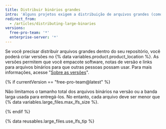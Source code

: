 ```yaml
---
title: Distribuir binários grandes
intro: 'Alguns projetos exigem a distribuição de arquivos grandes (como binários ou instaladores), além do código-fonte.'
redirect_from:
  - /articles/distributing-large-binaries
versions:
  free-pro-team: '*'
  enterprise-server: '*'
---
```


Se você precisar distribuir arquivos grandes dentro do seu repositório, você poderá criar versões no {% data variables.product.product_location %}. As versões permitem que você empacote software, notas de versão e links para arquivos binários para que outras pessoas possam usar. Para mais informações, acesse "[Sobre as versões](/github/administering-a-repository/about-releases)".

{% if currentVersion == "free-pro-team@latest" %}

Não limitamos o tamanho total dos arquivos binários na versão ou a banda larga usada para entregá-los. No entanto, cada arquivo deve ser menor que {% data variables.large_files.max_lfs_size %}.

{% endif %}

{% data reusables.large_files.use_lfs_tip %}
